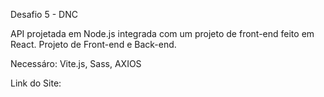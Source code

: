 Desafio 5 - DNC

API projetada em Node.js integrada com um projeto de front-end feito em React. Projeto de Front-end e Back-end.

Necessáro: Vite.js, Sass, AXIOS

Link do Site: 
